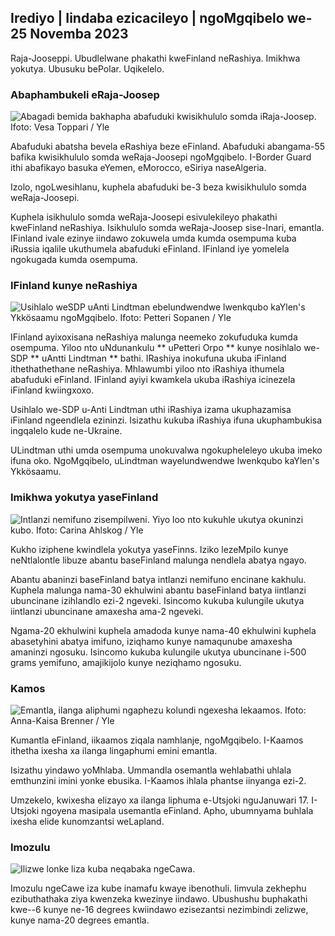 ## Irediyo \| Iindaba ezicacileyo \| ngoMgqibelo we-25 Novemba 2023

Raja-Jooseppi. Ubudlelwane phakathi kweFinland neRashiya. Imikhwa yokutya. Ubusuku bePolar. Uqikelelo.

### Abaphambukeli eRaja-Joosep

![Abagadi bemida bakhapha abafuduki kwisikhululo somda iRaja-Joosep. Ifoto: Vesa Toppari / Yle](https://images.cdn.yle.fi/image/upload/c_crop,h_2485,w_4434,x_0,y_0/ar_1.7777777777777777,c_fill,g_faces,h_62_0/0.q_auto:eco/f_auto/fl_lossy/v1700923049/39-12066516562050c25bf5)

Abafuduki abatsha bevela eRashiya beze eFinland. Abafuduki abangama-55 bafika kwisikhululo somda weRaja-Joosepi ngoMgqibelo. I-Border Guard ithi abafikayo basuka eYemen, eMorocco, eSiriya naseAlgeria.

Izolo, ngoLwesihlanu, kuphela abafuduki be-3 beza kwisikhululo somda weRaja-Joosepi.

Kuphela isikhululo somda weRaja-Joosepi esivulekileyo phakathi kweFinland neRashiya. Isikhululo somda weRaja-Joosep sise-Inari, emantla. IFinland ivale ezinye iindawo zokuwela umda kumda osempuma kuba iRussia iqalile ukuthumela abafuduki eFinland. IFinland iye yomelela ngokugada kumda osempuma.

### IFinland kunye neRashiya

![Usihlalo weSDP uAnti Lindtman ebelundwendwe lwenkqubo kaYlen's Ykkösaamu ngoMgqibelo. Ifoto: Petteri Sopanen / Yle](https://images.cdn.yle.fi/image/upload/c_crop,h_2246,w_3994,x_0,y_219/ar_1.7777777777777777,c_fill,g_faces,w_1/11.q_auto:eco/f_auto/fl_lossy/v1700900444/39-12065056561addd4a0a6)

IFinland ayixoxisana neRashiya malunga neemeko zokufuduka kumda osempuma. Yiloo nto uNdunankulu ** uPetteri Orpo ** kunye nosihlalo we-SDP ** uAntti Lindtman ** bathi. IRashiya inokufuna ukuba iFinland ithethathethane neRashiya. Mhlawumbi yiloo nto iRashiya ithumela abafuduki eFinland. IFinland ayiyi kwamkela ukuba iRashiya icinezela iFinland kwiingxoxo.

Usihlalo we-SDP u-Anti Lindtman uthi iRashiya izama ukuphazamisa iFinland ngeendlela ezininzi. Isizathu kukuba iRashiya ifuna ukuphambukisa ingqalelo kude ne-Ukraine.

ULindtman uthi umda osempuma unokuvalwa ngokupheleleyo ukuba imeko ifuna oko. NgoMgqibelo, uLindtman wayelundwendwe lwenkqubo kaYlen's Ykkösaamu.

### Imikhwa yokutya yaseFinland

![Intlanzi nemifuno zisempilweni. Yiyo loo nto kukuhle ukutya okuninzi kubo. Ifoto: Carina Ahlskog / Yle](https://images.cdn.yle.fi/image/upload/c_crop,h_2495,w_4437,x_987,y_765/ar_1.7777777777777777,c_fill,g_77777,c_fill,g_750,wh_1/0.q_auto:eco/f_auto/fl_lossy/v1693405582/39-116488464ef488e5f9cd)

Kukho iziphene kwindlela yokutya yaseFinns. Iziko lezeMpilo kunye neNtlalontle libuze abantu baseFinland malunga nendlela abatya ngayo.

Abantu abaninzi baseFinland batya intlanzi nemifuno encinane kakhulu. Kuphela malunga nama-30 ekhulwini abantu baseFinland batya iintlanzi ubuncinane izihlandlo ezi-2 ngeveki. Isincomo kukuba kulungile ukutya iintlanzi ubuncinane amaxesha ama-2 ngeveki.

Ngama-20 ekhulwini kuphela amadoda kunye nama-40 ekhulwini kuphela abasetyhini abatya imifuno, iziqhamo kunye namaqunube amaxesha amaninzi ngosuku. Isincomo kukuba kulungile ukutya ubuncinane i-500 grams yemifuno, amajikijolo kunye neziqhamo ngosuku.

### Kamos

![Emantla, ilanga aliphumi ngaphezu kolundi ngexesha le<em>kaamos. Ifoto: Anna-Kaisa Brenner / Yle](https://images.cdn.yle.fi/image/upload/c_crop,h_1944,w_3456,x_0,y_1025/ar_1.777777777777777,c_fill,g_faces/0,wp_62.0/q_auto:eco/f_auto/fl_lossy/v1641653122/39-89980561d9a329301e9)

Kumantla eFinland, iikaamos ziqala namhlanje, ngoMgqibelo. I-Kaamos ithetha ixesha xa ilanga lingaphumi emini emantla.

Isizathu yindawo yoMhlaba. Ummandla osemantla wehlabathi uhlala emthunzini imini yonke ebusika. I-Kaamos ihlala phantse iinyanga ezi-2.

Umzekelo, kwixesha elizayo xa ilanga liphuma e-Utsjoki nguJanuwari 17. I-Utsjoki ngoyena masipala usemantla eFinland. Apho, ubumnyama buhlala ixesha elide kunomzantsi weLapland.

### Imozulu

![Ilizwe lonke liza kuba neqabaka ngeCawa.](https://images.cdn.yle.fi/image/upload/c_crop,h_1080,w_1919,x_0,y_0/ar_1.777777777777777,c_fill,g_faces,wh_62/dpr_1.0/q_auto:eco/f_auto/fl_lossy/v1700928265/39-120668565621aeb49ab4)

Imozulu ngeCawe iza kube inamafu kwaye ibenothuli. Iimvula zekhephu ezibuthathaka ziya kwenzeka kwezinye iindawo. Ubushushu buphakathi kwe--6 kunye ne-16 degrees kwiindawo ezisezantsi nezimbindi zelizwe, kunye nama-20 degrees emantla.